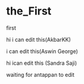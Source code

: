 # the_First
first

hi i can edit this(AkbarKK)

i can edit this(Aswin George)

hi ican edit this (Sandra Saji)

waiting for antappan to edit
